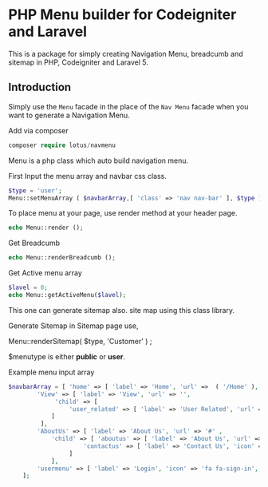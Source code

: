 PHP Menu builder for Codeigniter and Laravel
============================================

This is a package for simply creating Navigation Menu, breadcumb and sitemap in PHP, Codeigniter and Laravel 5.

## Introduction

Simply use the `Menu` facade in the place of the `Nav Menu` facade when you want to generate a Navigation Menu.

Add via composer

```php
composer require lotus/navmenu
```


Menu is a php class which auto build navigation menu.



First Input the menu array and navbar css class.

```php
$type = 'user';
Menu::setMenuArray ( $navbarArray,[ 'class' => 'nav nav-bar' ], $type );
```

To place menu at your page, use render method at your header page.

```php
echo Menu::render ();
```

Get Breadcumb

```php
echo Menu::renderBreadcumb ();
```

Get Active menu array

```php
$lavel = 0;
echo Menu::getActiveMenu($lavel);
```


This one can generate sitemap also. site map using this class library.

Generate Sitemap in Sitemap page use,

Menu::renderSitemap( $type, 'Customer' ) ;

$menutype is either **public** or **user**.


Example menu input array

```php
$navbarArray = [ 'home' => [ 'label' => 'Home', 'url' =>  ( '/Home' ), 'icon'=>'fa fa-home' ],
	    'View' => [ 'label' => 'View', 'url' => '',
			 'child' => [
				 'user_related' => [ 'label' => 'User Related', 'url' => '#'  ]
			]
		 ],
		'AboutUs' => [ 'label' => 'About Us', 'url' => '#' , 
			'child' => [ 'aboutus' => [ 'label' => 'About Us', 'url' =>  ( '/About-us' ) ],
				     'contactus' => [ 'label' => 'Contact Us', 'icon' => 'fa fa-envelope', 'url' =>  ( '/Contactus' ) ]
				 ] 
			],
		'usermenu' => [ 'label' => 'Login', 'icon' => 'fa fa-sign-in', 'url' => "#", 'atribute' => [ 'onClick' => "log_in();" ] ] 
	];
```

